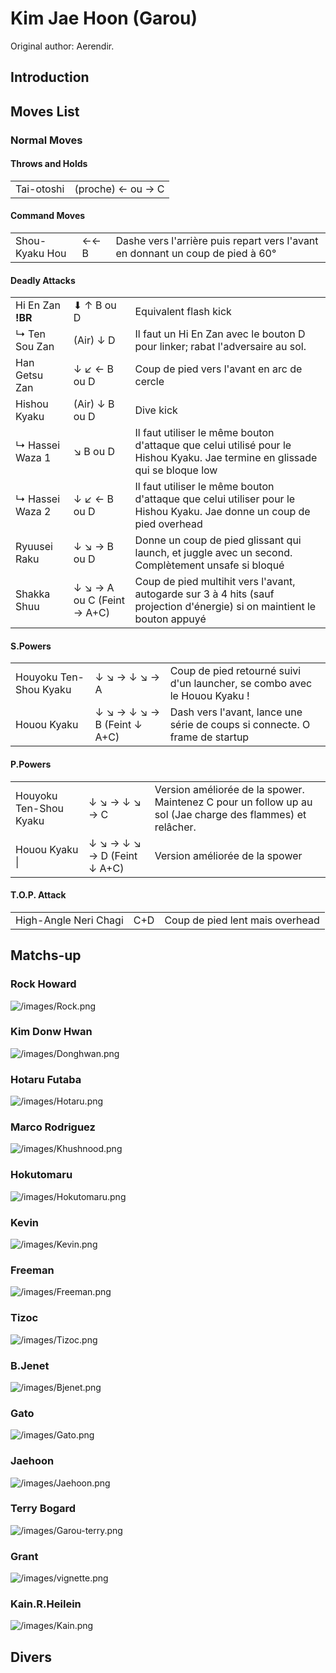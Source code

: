 # Kim Jae Hoon (Garou)

Original author: Aerendir.

## Introduction

## Moves List

### Normal Moves

#### Throws and Holds

|            |                   |
|------------|-------------------|
| Tai-otoshi | (proche) ← ou → C |

#### Command Moves

|                |      |                                                                                |
|----------------|------|--------------------------------------------------------------------------------|
| Shou-Kyaku Hou | ←← B | Dashe vers l'arrière puis repart vers l'avant en donnant un coup de pied à 60° |

#### Deadly Attacks

|                   |                            |                                                                                                                             |
|-------------------|----------------------------|-----------------------------------------------------------------------------------------------------------------------------|
| Hi En Zan **!BR** | ⬇ ↑ B ou D                 | Equivalent flash kick                                                                                                       |
| ↳ Ten Sou Zan     | (Air) ↓ D                  | Il faut un Hi En Zan avec le bouton D pour linker; rabat l'adversaire au sol.                                               |
| Han Getsu Zan     | ↓ ↙ ← B ou D               | Coup de pied vers l'avant en arc de cercle                                                                                  |
| Hishou Kyaku      | (Air) ↓ B ou D             | Dive kick                                                                                                                   |
| ↳ Hassei Waza 1   | ↘ B ou D                   | Il faut utiliser le même bouton d'attaque que celui utilisé pour le Hishou Kyaku. Jae termine en glissade qui se bloque low |
| ↳ Hassei Waza 2   | ↓ ↙ ← B ou D               | Il faut utiliser le même bouton d'attaque que celui utiliser pour le Hishou Kyaku. Jae donne un coup de pied overhead       |
| Ryuusei Raku      | ↓ ↘ → B ou D               | Donne un coup de pied glissant qui launch, et juggle avec un second. Complètement unsafe si bloqué                          |
| Shakka Shuu       | ↓ ↘ → A ou C (Feint → A+C) | Coup de pied multihit vers l'avant, autogarde sur 3 à 4 hits (sauf projection d'énergie) si on maintient le bouton appuyé   |

#### S.Powers

|                        |                             |                                                                             |
|------------------------|-----------------------------|-----------------------------------------------------------------------------|
| Houyoku Ten-Shou Kyaku | ↓ ↘ → ↓ ↘ → A               | Coup de pied retourné suivi d'un launcher, se combo avec le Houou Kyaku !   |
| Houou Kyaku            | ↓ ↘ → ↓ ↘ → B (Feint ↓ A+C) | Dash vers l'avant, lance une série de coups si connecte. O frame de startup |

#### P.Powers

|                        |                             |                                                                                                            |
|------------------------|-----------------------------|------------------------------------------------------------------------------------------------------------|
| Houyoku Ten-Shou Kyaku | ↓ ↘ → ↓ ↘ → C               | Version améliorée de la spower. Maintenez C pour un follow up au sol (Jae charge des flammes) et relâcher. |
| Houou Kyaku \|         | ↓ ↘ → ↓ ↘ → D (Feint ↓ A+C) | Version améliorée de la spower                                                                             |

#### T.O.P. Attack

|                       |     |                                 |
|-----------------------|-----|---------------------------------|
| High-Angle Neri Chagi | C+D | Coup de pied lent mais overhead |

## Matchs-up

### Rock Howard

![](/images/Rock.png‎ "/images/Rock.png‎")

### Kim Donw Hwan

![](/images/Donghwan.png‎ "/images/Donghwan.png‎")

### Hotaru Futaba

![](/images/Hotaru.png‎ "/images/Hotaru.png‎")

### Marco Rodriguez

![](/images/Khushnood.png‎ "/images/Khushnood.png‎")

### Hokutomaru

![](/images/Hokutomaru.png "/images/Hokutomaru.png")

### Kevin

![](/images/Kevin.png‎ "/images/Kevin.png‎")

### Freeman

![](/images/Freeman.png‎ "/images/Freeman.png‎")

### Tizoc

![](/images/Tizoc.png‎ "/images/Tizoc.png‎")

### B.Jenet

![](/images/Bjenet.png‎ "/images/Bjenet.png‎")

### Gato

![](/images/Gato.png‎ "/images/Gato.png‎")

### Jaehoon

![](/images/Jaehoon.png‎ "/images/Jaehoon.png‎")

### Terry Bogard

![](/images/Garou-terry.png‎ "/images/Garou-terry.png‎")

### Grant

![](/images/vignette.png "/images/vignette.png")

### Kain.R.Heilein

![](/images/Kain.png‎ "/images/Kain.png‎")

## Divers
